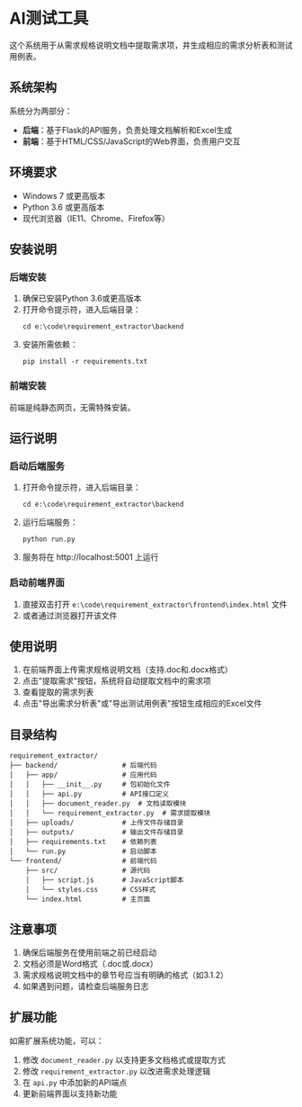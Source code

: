 # AI测试工具

这个系统用于从需求规格说明文档中提取需求项，并生成相应的需求分析表和测试用例表。

## 系统架构

系统分为两部分：
- **后端**：基于Flask的API服务，负责处理文档解析和Excel生成
- **前端**：基于HTML/CSS/JavaScript的Web界面，负责用户交互

## 环境要求

- Windows 7 或更高版本
- Python 3.6 或更高版本
- 现代浏览器（IE11、Chrome、Firefox等）

## 安装说明

### 后端安装

1. 确保已安装Python 3.6或更高版本
2. 打开命令提示符，进入后端目录：
   ```
   cd e:\code\requirement_extractor\backend
   ```
3. 安装所需依赖：
   ```
   pip install -r requirements.txt
   ```

### 前端安装

前端是纯静态网页，无需特殊安装。

## 运行说明

### 启动后端服务

1. 打开命令提示符，进入后端目录：
   ```
   cd e:\code\requirement_extractor\backend
   ```
2. 运行后端服务：
   ```
   python run.py
   ```
3. 服务将在 http://localhost:5001 上运行

### 启动前端界面

1. 直接双击打开 `e:\code\requirement_extractor\frontend\index.html` 文件
2. 或者通过浏览器打开该文件

## 使用说明

1. 在前端界面上传需求规格说明文档（支持.doc和.docx格式）
2. 点击"提取需求"按钮，系统将自动提取文档中的需求项
3. 查看提取的需求列表
4. 点击"导出需求分析表"或"导出测试用例表"按钮生成相应的Excel文件

## 目录结构

```
requirement_extractor/
├── backend/                # 后端代码
│   ├── app/                # 应用代码
│   │   ├── __init__.py     # 包初始化文件
│   │   ├── api.py          # API接口定义
│   │   ├── document_reader.py  # 文档读取模块
│   │   └── requirement_extractor.py  # 需求提取模块
│   ├── uploads/            # 上传文件存储目录
│   ├── outputs/            # 输出文件存储目录
│   ├── requirements.txt    # 依赖列表
│   └── run.py              # 启动脚本
└── frontend/               # 前端代码
    ├── src/                # 源代码
    │   ├── script.js       # JavaScript脚本
    │   └── styles.css      # CSS样式
    └── index.html          # 主页面
```

## 注意事项

1. 确保后端服务在使用前端之前已经启动
2. 文档必须是Word格式（.doc或.docx）
3. 需求规格说明文档中的章节号应当有明确的格式（如3.1.2）
4. 如果遇到问题，请检查后端服务日志

## 扩展功能

如需扩展系统功能，可以：
1. 修改 `document_reader.py` 以支持更多文档格式或提取方式
2. 修改 `requirement_extractor.py` 以改进需求处理逻辑
3. 在 `api.py` 中添加新的API端点
4. 更新前端界面以支持新功能
